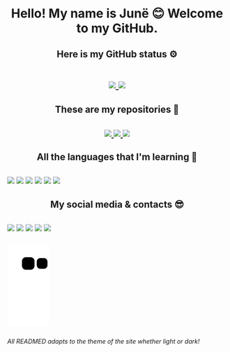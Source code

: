 <h1 align=center> Hello! My name is Junë 😊 Welcome to my GitHub.
    <h2 align=center> Here is my GitHub status ⚙️ <h2/>
  <h1/>

<div align="center">
  <a href="https://github.com/duribeiro">
    <img height="238em" src="https://github-readme-stats.vercel.app/api?username=junesilva&count_private=true&include_all_commits=true&show_icons=true&theme=aura_dark&hide_border=false&show_owner=true"/>
    <img height="238em" src="https://github-readme-stats.vercel.app/api/top-langs/?username=duribeiro&theme=aura_dark&hide_border=false&&layout=compact"/>
  </a>
</div>

<h2 align=center> These are my repositories 📂 <h2/>

<div align="center">
  <a href="https://github.com/duribeiro">
    <img height="176em" src="https://github-readme-stats.vercel.app/api/pin/?username=junesilva&repo=Donham-bot-rpg&theme=aura_dark&description#gh-dark-mode-only"/>
    <img height="176em" src="https://github-readme-stats.vercel.app/api/pin/?username=junesilva&repo=junesilva&theme=aura_dark&description#gh-dark-mode-only"/>
    <img height="176em" src="https://github-readme-stats.vercel.app/api/pin/?username=junesilva&repo=CNPJ-search&theme=aura_dark&description#gh-dark-mode-only"/>
  </a>
</div>

<h2 align=center> All the languages that I'm learning 💾 <h2/>

<a><img height= "35" src= "https://img.shields.io/badge/Python-14354C?style=for-the-badge&logo=python&logoColor=white"></a>
<a><img height= "35" src= "https://img.shields.io/badge/JavaScript-F7DF1E?style=for-the-badge&logo=javascript&logoColor=black"></a>
<a><img height= "35" src= "https://img.shields.io/badge/HTML5-E34F26?style=for-the-badge&logo=html5&logoColor=white"></a>
<a><img height= "35" src= "https://img.shields.io/badge/C-00599C?style=for-the-badge&logo=c&logoColor=white"></a>
<a><img height= "35" src= "https://img.shields.io/badge/React-20232A?style=for-the-badge&logo=react&logoColor=61DAFB"></a>
<a><img height= "35" src= "https://img.shields.io/badge/Tailwind_CSS-38B2AC?style=for-the-badge&logo=tailwind-css&logoColor=white"></a>

<h2 align=center> My social media & contacts 😎 <h2/>

<a href = "https://github.com/junesilva"><img height= "35" src= "https://img.shields.io/badge/GitHub-100000?style=for-the-badge&logo=github&logoColor=white"></a>
<a href = "https://www.linkedin.com/in/fepsjr/"><img height= "35" src= "https://img.shields.io/badge/LinkedIn-0077B5?style=for-the-badge&logo=linkedin&logoColor=white"></a>
<a href = "https://twitter.com/fepsjr"><img height= "35" src= "https://img.shields.io/badge/Twitter-1DA1F2?style=for-the-badge&logo=twitter&logoColor=white"></a>
<a href = "https://instagram.com/fepsjr"><img height= "35" src= "https://img.shields.io/badge/Instagram-E4405F?style=for-the-badge&logo=instagram&logoColor=white"></a>
<a href = "https://contate.me/junesilva"><img height= "35" src= "https://img.shields.io/badge/WhatsApp-25D366?style=for-the-badge&logo=whatsapp&logoColor=white"></a>

![snake gif](https://github.com/junesilva/junesilva/blob/output/github-contribution-grid-snake.svg)

<h6> All READMED adapts to the theme of the site whether light or dark! <h6/>
